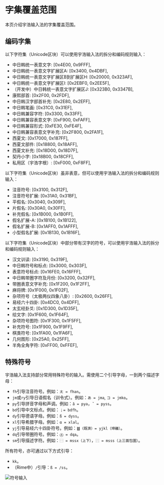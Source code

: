 # 字集覆盖范围

本页介绍宇浩输入法的字集覆盖范围。

## 编码字集

以下字符集（Unicode区块）可以使用宇浩输入法的拆分和编码规则输入：

- 中日韩统一表意文字: [0x4E00, 0x9FFF],
- 中日韩统一表意文字扩展区A: [0x3400, 0x4DBF],
- 中日韩统一表意文字扩展区B到扩展区H: [0x20000, 0x323AF],
- 中日韩统一表意文字扩展区I: [0x2EBF0, 0x2EE5F],
- （开发中）中日韩统一表意文字扩展区J: [0x323B0, 0x3347B],
- 康熙部首: [0x2F00, 0x2FDF],
- 中日韩汉字部首补充: [0x2E80, 0x2EFF],
- 中日韩笔画: [0x31C0, 0x31EF],
- 中日韩兼容字符: [0x3300, 0x33FF],
- 中日韩兼容表意文字: [0xF900, 0xFAFF],
- 中日韩兼容形式: [0xFE30, 0xFE4F],
- 中日韩兼容表意文字补充: [0x2F800, 0x2FA1F],
- 西夏文: [0x17000, 0x187FF],
- 西夏文部件: [0x18800, 0x18AFF],
- 西夏文补充: [0x18D00, 0x18D7F],
- 契丹小字: [0x18B00, 0x18CFF],
- 私用区（宇浩字根）: [0xF000, 0xF8FF],

以下字符集（Unicode区块）虽非表意，但可以使用宇浩输入法的拆分和编码规则输入：

- 注音符号: [0x3100, 0x312F],
- 注音符号扩展: [0x31A0, 0x31BF],
- 平假名: [0x3040, 0x309F],
- 片假名: [0x30A0, 0x30FF],
- 补充假名: [0x1B000, 0x1B0FF],
- 假名扩展-A: [0x1B100, 0x1B122],
- 假名扩展-B: [0x1AFF0, 0x1AFFF],
- 小型假名扩展: [0x1B130, 0x1B16F],

以下字符集（Unicode区块）中部分带有汉字的符号，可以使用宇浩输入法的拆分和编码规则输入：

- 汉文训读: [0x3190, 0x319F],
- 中日韩符号和标点: [0x3000, 0x303F],
- 表意符号标点: [0x16FE0, 0x16FFF],
- 中日韩带圈字符及月份: [0x3200, 0x32FF],
- 带圈表意文字补充: [0x1F200, 0x1F2FF],
- 麻将牌: [0x1F000, 0x1F02F],
- 杂项符号（太极两仪四象八卦）: [0x2600, 0x26FF],
- 易经六十四卦: [0x4DC0, 0x4DFF],
- 太玄经卦爻: [0x1D300, 0x1D35F],
- 绘文字: [0x1F600, 0x1F64F],
- 杂项符号图符: [0x1F300, 0x1F5FF],
- 补充符号: [0x1F900, 0x1F9FF],
- 棋类符号: [0x1FA00, 0x1FA6F],
- 几何图形: [0x25A0, 0x25FF],
- 半角全角字符: [0xFF00, 0xFFEF],

## 特殊符号

宇浩输入法支持部分常用特殊符号的输入。需使用二个引导字母，一到两个描述字母：

- `fh`引导注音符号。例如：`ㄤ = fhan`。
- `jm`或`ry`引导日语假名（训令式）。例如：`あ = jma`, `コ = jmko`。
- `py`引导拼音字母和声调。例如：`ǎ = pya`，`ˇ = pyss`。
- `bd`引导中文标点。例如：`；= bdfh`。
- `dy`引导德语字母。例如：`ß = dyss`。
- `xl`引导希腊字母。例如：`α = xlal`。
- `yj`引导易经六十四卦符号。例如：`䷾（既濟）= yjkl（坤離）`。
- `dq`引导带圈符号。例如：`Ⓐ = dqa`。
- `sm`引导描述字符。例如：`⿱ = mssx（上下）`，`⿵ = msss（上三面包圍）`。

所有符号，亦可通过以下方式引导：

- `kk`。
- （Rime中）`/`引导：`ß = /ss`。

![符号输入](/fuhaoshuru.webp)
